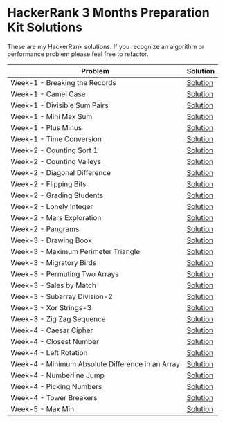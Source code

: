 # HackerRank 3 Months Preparation Kit Solutions

These are my HackerRank solutions. If you recognize an algorithm or performance problem please feel free to refactor.

|  Problem  |  Solution  |
| ------------ | ------------ |
|  Week-1 - Breaking the Records | [Solution](https://github.com/agb/hackerrank-typescript-solutions/blob/main/week-1-breaking-the-records.ts "Solution")  |
|  Week-1 - Camel Case | [Solution](https://github.com/agb/hackerrank-typescript-solutions/blob/main/week-1-camel-case-4.ts "Solution")  |
|  Week-1 - Divisible Sum Pairs | [Solution](https://github.com/agb/hackerrank-typescript-solutions/blob/main/week-1-divisible-sum-pairs.ts "Solution")  |
|  Week-1 - Mini Max Sum | [Solution](https://github.com/agb/hackerrank-typescript-solutions/blob/main/week-1-mini-max-sum.ts "Solution")  |
|  Week-1 - Plus Minus | [Solution](https://github.com/agb/hackerrank-typescript-solutions/blob/main/week-1-plus-minus.ts "Solution")  |
|  Week-1 - Time Conversion | [Solution](https://github.com/agb/hackerrank-typescript-solutions/blob/main/week-1-time-conversion.ts "Solution")  |
|  Week-2 - Counting Sort 1 |  [Solution](https://github.com/agb/hackerrank-typescript-solutions/blob/main/week-2-counting-sort-1.ts "Solution")  |
|  Week-2 - Counting Valleys | [Solution](https://github.com/agb/hackerrank-typescript-solutions/blob/main/week-2-counting-valleys.ts "Solution")  |
|  Week-2 - Diagonal Difference | [Solution](https://github.com/agb/hackerrank-typescript-solutions/blob/main/week-2-diagonal-difference.ts "Solution")  |
|  Week-2 - Flipping Bits | [Solution](https://github.com/agb/hackerrank-typescript-solutions/blob/main/week-2-flipping-bits.ts "Solution")  |
|  Week-2 - Grading Students | [Solution](https://github.com/agb/hackerrank-typescript-solutions/blob/main/week-2-grading-students.ts "Solution")  |
|  Week-2 - Lonely Integer | [Solution](https://github.com/agb/hackerrank-typescript-solutions/blob/main/week-2-lonely-integer.ts "Solution")  |
|  Week-2 - Mars Exploration | [Solution](https://github.com/agb/hackerrank-typescript-solutions/blob/main/week-2-mars-exploration.ts "Solution")  |
|  Week-2 - Pangrams | [Solution](https://github.com/agb/hackerrank-typescript-solutions/blob/main/week-2-pangrams.ts "Solution")  |
|  Week-3 - Drawing Book | [Solution](https://github.com/agb/hackerrank-typescript-solutions/blob/main/week-3-drawing-book.ts"Solution")  |
|  Week-3 - Maximum Perimeter Triangle | [Solution](https://github.com/agb/hackerrank-typescript-solutions/blob/main/week-3-maximum-perimeter-triangle.ts"Solution")  |
|  Week-3 - Migratory Birds | [Solution](https://github.com/agb/hackerrank-typescript-solutions/blob/main/week-3-migratory-birds.ts"Solution")  |
|  Week-3 - Permuting Two Arrays | [Solution](https://github.com/agb/hackerrank-typescript-solutions/blob/main/week-3-permuting-two-arrays.ts"Solution")  |
|  Week-3 - Sales by Match | [Solution](https://github.com/agb/hackerrank-typescript-solutions/blob/main/week-3-sales-by-match.ts"Solution")  |
|  Week-3 - Subarray Division-2 | [Solution](https://github.com/agb/hackerrank-typescript-solutions/blob/main/week-3-subarray-division-2.ts"Solution")  |
|  Week-3 - Xor Strings-3 | [Solution](https://github.com/agb/hackerrank-typescript-solutions/blob/main/week-3-xor-strings-3.js"Solution")  |
|  Week-3 - Zig Zag Sequence | [Solution](https://github.com/agb/hackerrank-typescript-solutions/blob/main/week-3-zig-zag-sequence.py"Solution")  |
|  Week-4 - Caesar Cipher | [Solution](https://github.com/agb/hackerrank-typescript-solutions/blob/main/week-4-caesar-cipher.ts"Solution")  |
|  Week-4 - Closest Number | [Solution](https://github.com/agb/hackerrank-typescript-solutions/blob/main/week-4-closest-number.ts"Solution")  |
|  Week-4 - Left Rotation | [Solution](https://github.com/agb/hackerrank-typescript-solutions/blob/main/week-4-left-rotation.ts"Solution")  |
|  Week-4 - Minimum Absolute Difference in an Array | [Solution](https://github.com/agb/hackerrank-typescript-solutions/blob/main/week-4-minimum-absolute-difference-in-an-array.ts"Solution")  |
|  Week-4 - Numberline Jump | [Solution](https://github.com/agb/hackerrank-typescript-solutions/blob/main/week-4-number-line-jump.ts"Solution")  |
|  Week-4 - Picking Numbers | [Solution](https://github.com/agb/hackerrank-typescript-solutions/blob/main/week-4-picking-numbers.ts"Solution")  |
|  Week-4 - Tower Breakers | [Solution](https://github.com/agb/hackerrank-typescript-solutions/blob/main/week-4-tower-breakers.ts"Solution")  |
|  Week-5 - Max Min | [Solution](https://github.com/agb/hackerrank-typescript-solutions/blob/main/week-5-max-min.ts"Solution")  |

